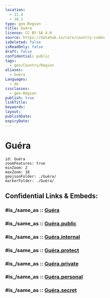 ```yaml
---
location:
  - 11.4
  - 18.1
type: geo-Region
title: Guéra
license: CC BY-SA 4.0
source: https://datahub.io/core/country-codes
isDeleted: false
isReadOnly: false
draft: false
confidential: public
tags:
  - geo/Country/Region
aliases:
  - Guéra
Languages:
  - de
cssclasses:
  - geo-Region
publish: true
linkTitle:
keywords:
layout:
publishDate:
expiryDate:
---
```


# Guéra

```leaflet
id: Guéra
zoomFeatures: true 
minZoom: 2 
maxZoom: 18
geojsonFolder: ./Guéra/
markerFolder: ./Guéra/
```


## Confidential Links & Embeds: 

### #is_/same_as :: [Guéra](/_Standards/Earth/Continent/Africa/Africa~Central/Chad/Regions~Chad/Guéra.md) 

### #is_/same_as :: [Guéra.public](/_public/Earth/Continent/Africa/Africa~Central/Chad/Regions~Chad/Guéra.public.md) 

### #is_/same_as :: [Guéra.internal](/_internal/Earth/Continent/Africa/Africa~Central/Chad/Regions~Chad/Guéra.internal.md) 

### #is_/same_as :: [Guéra.protect](/_protect/Earth/Continent/Africa/Africa~Central/Chad/Regions~Chad/Guéra.protect.md) 

### #is_/same_as :: [Guéra.private](/_private/Earth/Continent/Africa/Africa~Central/Chad/Regions~Chad/Guéra.private.md) 

### #is_/same_as :: [Guéra.personal](/_personal/Earth/Continent/Africa/Africa~Central/Chad/Regions~Chad/Guéra.personal.md) 

### #is_/same_as :: [Guéra.secret](/_secret/Earth/Continent/Africa/Africa~Central/Chad/Regions~Chad/Guéra.secret.md)

